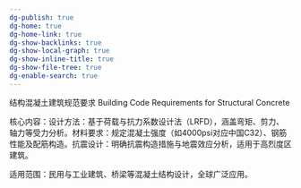```yaml
---
dg-publish: true
dg-home: true
dg-home-link: true
dg-show-backlinks: true
dg-show-local-graph: true
dg-show-inline-title: true
dg-show-file-tree: true
dg-enable-search: true
---
```

结构混凝土建筑规范要求
Building Code Requirements for Structural Concrete


核心内容​​：
​​设计方法​​：基于荷载与抗力系数设计法（LRFD），涵盖弯矩、剪力、轴力等受力分析。
​​材料要求​​：规定混凝土强度（如4000psi对应中国C32）、钢筋性能及配筋构造。
​​抗震设计​​：明确抗震构造措施与地震效应分析，适用于高烈度区建筑。

​​适用范围​​：民用与工业建筑、桥梁等混凝土结构设计，全球广泛应用。